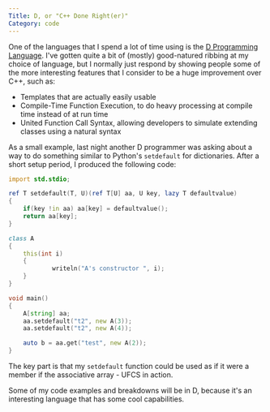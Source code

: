 ```yaml
---
Title: D, or "C++ Done Right(er)"
Category: code
---
```


One of the languages that I spend a lot of time using is the [D Programming Language](http://dlang.org).
I've gotten quite a bit of (mostly) good-natured ribbing at my choice of language, but I normally just respond by showing people some of the more interesting features that I consider to be a huge improvement over C++, such as:

* Templates that are actually easily usable
* Compile-Time Function Execution, to do heavy processing at compile time instead of at run time
* United Function Call Syntax, allowing developers to simulate extending classes using a natural syntax

As a small example, last night another D programmer was asking about a way to do something similar to Python's `setdefault` for dictionaries.
After a short setup period, I produced the following code:

```d
import std.stdio;

ref T setdefault(T, U)(ref T[U] aa, U key, lazy T defaultvalue)
{
    if(key !in aa) aa[key] = defaultvalue();
    return aa[key];
}

class A
{
    this(int i)
    {
            writeln("A's constructor ", i);
    }
}

void main()
{
    A[string] aa;
    aa.setdefault("t2", new A(3));
    aa.setdefault("t2", new A(4));

    auto b = aa.get("test", new A(2));
}
```

The key part is that my `setdefault` function could be used as if it were a member if the associative array - UFCS in action.

Some of my code examples and breakdowns will be in D, because it's an interesting language that has some cool capabilities.
